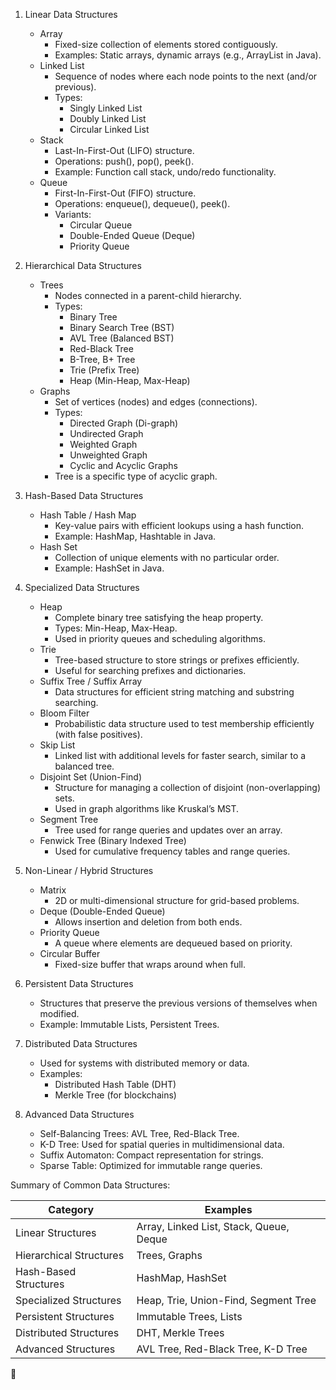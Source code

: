 
1. Linear Data Structures
	- Array
		- Fixed-size collection of elements stored contiguously.
		- Examples: Static arrays, dynamic arrays (e.g., ArrayList in Java).
	- Linked List
		- Sequence of nodes where each node points to the next (and/or previous).
		- Types:
			- Singly Linked List
			- Doubly Linked List
			- Circular Linked List
	- Stack
		- Last-In-First-Out (LIFO) structure.
		- Operations: push(), pop(), peek().
		- Example: Function call stack, undo/redo functionality.
	- Queue
		- First-In-First-Out (FIFO) structure.
		- Operations: enqueue(), dequeue(), peek().
		- Variants:
			- Circular Queue
			- Double-Ended Queue (Deque)
			- Priority Queue

2. Hierarchical Data Structures
	- Trees
		- Nodes connected in a parent-child hierarchy.
		- Types:
			- Binary Tree
			- Binary Search Tree (BST)
			- AVL Tree (Balanced BST)
			- Red-Black Tree
			- B-Tree, B+ Tree
			- Trie (Prefix Tree)
			- Heap (Min-Heap, Max-Heap)
	- Graphs
		- Set of vertices (nodes) and edges (connections).
		- Types:
			- Directed Graph (Di-graph)
			- Undirected Graph
			- Weighted Graph
			- Unweighted Graph
			- Cyclic and Acyclic Graphs
		- Tree is a specific type of acyclic graph.

3. Hash-Based Data Structures
	- Hash Table / Hash Map
		- Key-value pairs with efficient lookups using a hash function.
		- Example: HashMap, Hashtable in Java.
	- Hash Set
		- Collection of unique elements with no particular order.
		- Example: HashSet in Java.

4. Specialized Data Structures
	- Heap
		- Complete binary tree satisfying the heap property.
		- Types: Min-Heap, Max-Heap.
		- Used in priority queues and scheduling algorithms.
	- Trie
		- Tree-based structure to store strings or prefixes efficiently.
		- Useful for searching prefixes and dictionaries.
	- Suffix Tree / Suffix Array
		- Data structures for efficient string matching and substring searching.
	- Bloom Filter
		- Probabilistic data structure used to test membership efficiently (with false positives).
	- Skip List
		- Linked list with additional levels for faster search, similar to a balanced tree.
	- Disjoint Set (Union-Find)
		- Structure for managing a collection of disjoint (non-overlapping) sets.
		- Used in graph algorithms like Kruskal’s MST.
	- Segment Tree
		- Tree used for range queries and updates over an array.
	- Fenwick Tree (Binary Indexed Tree)
		- Used for cumulative frequency tables and range queries.

5. Non-Linear / Hybrid Structures
	- Matrix
		- 2D or multi-dimensional structure for grid-based problems.
	- Deque (Double-Ended Queue)
		- Allows insertion and deletion from both ends.
	- Priority Queue
		- A queue where elements are dequeued based on priority.
	- Circular Buffer
		- Fixed-size buffer that wraps around when full.

6. Persistent Data Structures
	- Structures that preserve the previous versions of themselves when modified.
	- Example: Immutable Lists, Persistent Trees.

7. Distributed Data Structures
	- Used for systems with distributed memory or data.
	- Examples:
		- Distributed Hash Table (DHT)
		- Merkle Tree (for blockchains)

8. Advanced Data Structures
	- Self-Balancing Trees: AVL Tree, Red-Black Tree.
	- K-D Tree: Used for spatial queries in multidimensional data.
	- Suffix Automaton: Compact representation for strings.
	- Sparse Table: Optimized for immutable range queries.

Summary of Common Data Structures:

|Category	| Examples|
|-----------| -------------|
|Linear Structures	|Array, Linked List, Stack, Queue, Deque|
|Hierarchical Structures |	Trees, Graphs|
|Hash-Based Structures	| HashMap, HashSet|
|Specialized Structures	| Heap, Trie, Union-Find, Segment Tree|
|Persistent Structures	| Immutable Trees, Lists|
|Distributed Structures	| DHT, Merkle Trees|
|Advanced Structures	| AVL Tree, Red-Black Tree, K-D Tree|


🚀